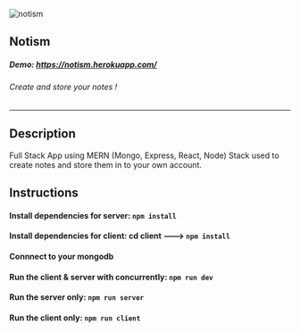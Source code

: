 ![notism](https://user-images.githubusercontent.com/72091205/122147983-72b2dd00-ce8c-11eb-808d-70865202da34.png)

## Notism

##### Demo: https://notism.herokuapp.com/

###### Create and store your notes !

---

## Description

Full Stack App using MERN (Mongo, Express, React, Node) Stack used to create notes and store them in to your own account.

## Instructions

#### Install dependencies for server: `npm install`

#### Install dependencies for client: cd client ---> `npm install`

#### Connnect to your mongodb

#### Run the client & server with concurrently: `npm run dev`

#### Run the server only: `npm run server`

#### Run the client only: `npm run client`
